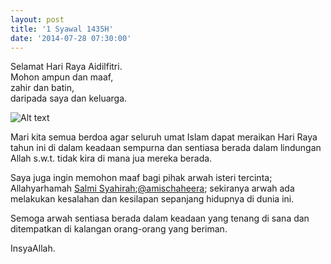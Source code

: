```yaml
---
layout: post
title: '1 Syawal 1435H'
date: '2014-07-28 07:30:00'
---
```


Selamat Hari Raya Aidilfitri.  
Mohon ampun dan maaf,  
zahir dan batin,  
daripada saya dan keluarga.  

![Alt text](http://photos-f.ak.instagram.com/hphotos-ak-xaf1/10554060_668030326612861_208764374_n.jpg)

Mari kita semua berdoa agar seluruh umat Islam dapat meraikan Hari Raya tahun ini di dalam keadaan sempurna dan sentiasa berada dalam lindungan Allah s.w.t. tidak kira di mana jua mereka berada.

Saya juga ingin memohon maaf bagi pihak arwah isteri tercinta; Allahyarhamah [Salmi Syahirah](http://www.amischaheera.com/);[@amischaheera](http://instagram.com/amischaheera); sekiranya arwah ada melakukan kesalahan dan kesilapan sepanjang hidupnya di dunia ini.  

Semoga arwah sentiasa berada dalam keadaan yang tenang di sana dan ditempatkan di kalangan orang-orang yang beriman.  

InsyaAllah.  
